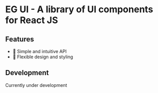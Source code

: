 # EG UI - A library of UI components for React JS

## Features

- 🚀 Simple and intuitive API
- 🎨 Flexible design and styling

## Development

Currently under development
